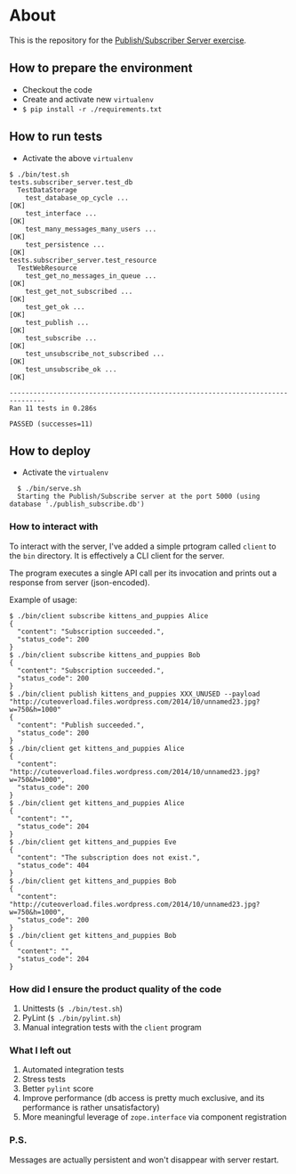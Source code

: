 # About

This is the repository for the [Publish/Subscriber Server exercise](./exercise.md).

## How to prepare the environment

*  Checkout the code
*  Create and activate new `virtualenv`
*  `$ pip install -r ./requirements.txt`

## How to run tests
*  Activate the above `virtualenv`

```
$ ./bin/test.sh
tests.subscriber_server.test_db
  TestDataStorage
    test_database_op_cycle ...                                             [OK]
    test_interface ...                                                     [OK]
    test_many_messages_many_users ...                                      [OK]
    test_persistence ...                                                   [OK]
tests.subscriber_server.test_resource
  TestWebResource
    test_get_no_messages_in_queue ...                                      [OK]
    test_get_not_subscribed ...                                            [OK]
    test_get_ok ...                                                        [OK]
    test_publish ...                                                       [OK]
    test_subscribe ...                                                     [OK]
    test_unsubscribe_not_subscribed ...                                    [OK]
    test_unsubscribe_ok ...                                                [OK]

-------------------------------------------------------------------------------
Ran 11 tests in 0.286s

PASSED (successes=11)
```

## How to deploy
*  Activate the `virtualenv`

```
  $ ./bin/serve.sh
  Starting the Publish/Subscribe server at the port 5000 (using database './publish_subscribe.db')
```

### How to interact with

To interact with the server, I've added a simple prtogram called `client` to the `bin` directory.
It is effectively a CLI client for the server.

The program executes a single API call per its invocation and prints out a response from server (json-encoded).

Example of usage:
```
$ ./bin/client subscribe kittens_and_puppies Alice
{
  "content": "Subscription succeeded.",
  "status_code": 200
}
$ ./bin/client subscribe kittens_and_puppies Bob
{
  "content": "Subscription succeeded.",
  "status_code": 200
}
$ ./bin/client publish kittens_and_puppies XXX_UNUSED --payload "http://cuteoverload.files.wordpress.com/2014/10/unnamed23.jpg?w=750&h=1000"
{
  "content": "Publish succeeded.",
  "status_code": 200
}
$ ./bin/client get kittens_and_puppies Alice
{
  "content": "http://cuteoverload.files.wordpress.com/2014/10/unnamed23.jpg?w=750&h=1000",
  "status_code": 200
}
$ ./bin/client get kittens_and_puppies Alice
{
  "content": "",
  "status_code": 204
}
$ ./bin/client get kittens_and_puppies Eve
{
  "content": "The subscription does not exist.",
  "status_code": 404
}
$ ./bin/client get kittens_and_puppies Bob
{
  "content": "http://cuteoverload.files.wordpress.com/2014/10/unnamed23.jpg?w=750&h=1000",
  "status_code": 200
}
$ ./bin/client get kittens_and_puppies Bob
{
  "content": "",
  "status_code": 204
}
```

### How did I ensure the product quality of the code

1.  Unittests (`$ ./bin/test.sh`)
1.  PyLint (`$ ./bin/pylint.sh`)
1.  Manual integration tests with the `client` program

### What I left out
1. Automated integration tests
1. Stress tests
1. Better `pylint` score
1. Improve performance (db access is pretty much exclusive, and its performance is rather unsatisfactory)
1. More meaningful leverage of `zope.interface` via component registration


### P.S.

Messages are actually persistent and won't disappear with server restart.
